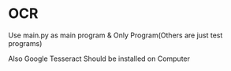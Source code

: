 # OCR
 
Use main.py as main program & Only Program(Others are just test programs)

Also Google Tesseract Should be installed on Computer
